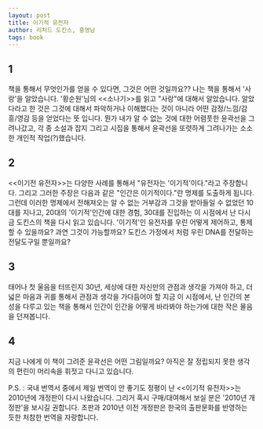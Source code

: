 ```yaml
---
layout: post
title: 이기적 유전자
author: 리처드 도킨스, 홍영남
tags: book
---
```


## 1
책을 통해서 무엇인가를 얻을 수 있다면, 그것은 어떤 것일까요?? 나는 책을 통해서 '사랑'을 알았습니다. '황순원'님의 <<소나기>>를 읽고 "사랑"에 대해서 알았습니다. 알았다라고 한 것은 그것에 대해서 파악하거나 이해했다는 것이 아니라 어떤 감정/느낌/감흥/영감 등을 얻었다는 뜻 입니다. 뭔가 내가 알 수 없는 것에 대한 어렴풋한 윤곽선을 그려나갔고, 각 종 소설과 잡지 그리고 시집을 통해서 윤곽선을 또렷하게 그려나가는 소소한 개인적 작업(?)했습니다.

## 2
<<이기전 유전자>>는 다양한 사례를 통해서 "유전자는 '이기적'이다."라고 주장합니다. 그리고 그러한 주장은 다음과 같은 "인간은 이기적이다."란 명제를 도출하게 됩니다. 그런데 이러한 명제에서 전해져오는 알 수 없는 거부감과 그것을 받아들일 수 없었던 10대를 지나고, 20대의 '이기적'인간에 대한 경험, 30대를 진입하는 이 시점에서 난 다시금 도킨스의 책을 다시 읽고 있습니다. '이기적'인 유전자를 우린 어떻게 제어하고, 통제할 수 있을까요? 과연 그것이 가능할까요? 도킨스 가정에서 처럼 우린 DNA를 전달하는 전달도구일 뿐일까요?

## 3
태어나 첫 울음을 터뜨린지 30년, 세상에 대한 자신만의 관점과 생각을 가져야 하고, 더 넓은 마음과 귀를 통해서 관점과 생각을 가다듬어야 할 지금 이 시점에서, 난 인간의 본성을 다루고 있는 책을 통해서 인간이 인간을 어떻게 바라봐야 하는가에 대한 작은 물음을 던져봅니다.

## 4
지금 나에게 이 책이 그려준 윤곽선은 어떤 그림일까요? 아직은 잘 정립되지 못한 생각의 편린이 머리속을 휘젓고 다니고 있습니다.

P.S. : 국내 번역서 중에서 제일 번역이 안 좋기도 정평이 난 <<이기적 유전자>>는 2010년에 개정판이 다시 나왔습니다. 그리거 혹시 구매/대여해서 보실 분은 '2010년 개정판'을 보시길 권합니다. 초판과 2010년 이전 개정판은 한국의 출판문화를 반영하는 듯한 처참한 번역을 자랑합니다. 